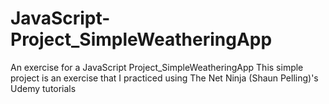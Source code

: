 # JavaScript-Project_SimpleWeatheringApp
An exercise for a JavaScript Project_SimpleWeatheringApp
This simple project is an exercise that I practiced using The Net Ninja (Shaun Pelling)'s Udemy tutorials
